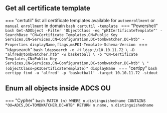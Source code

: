 ## Get all certificate template
=== "certutil"
    list all certificate templates available for `autoenrollment` or `manual enrollment` in domain
    ```bash
    certutil -template
    ```
=== "Powershell"
    ```bash
    Get-ADObject -Filter 'ObjectClass -eq "pKICertificateTemplate"' -SearchBase "CN=Certificate Templates,CN=Public Key Services,CN=Services,CN=Configuration,DC=tombwatcher,DC=htb" -Properties displayName,flags,msPKI-Template-Schema-Version
    ```
=== "ldapsearch"
    ```bash
    ldapsearch -x -H ldap://10.10.11.72 \
    -D "alfred@tombwatcher.htb" -w basketball \
    -b "CN=Certificate Templates,CN=Public Key Services,CN=Services,CN=Configuration,DC=tombwatcher,DC=htb" \
    "(objectClass=pKICertificateTemplate)" displayName
    ```
=== "certipy"
    ```bash
    certipy find -u 'alfred' -p 'basketball' -target 10.10.11.72 -stdout
    ```
## Enum all objects inside ADCS OU
=== "Cypher"
    ```bash
    MATCH (n)
    WHERE n.distinguishedname CONTAINS "OU=ADCS,DC=TOMBWATCHER,DC=HTB"
    RETURN n.name, n.distinguishedname
    ```

